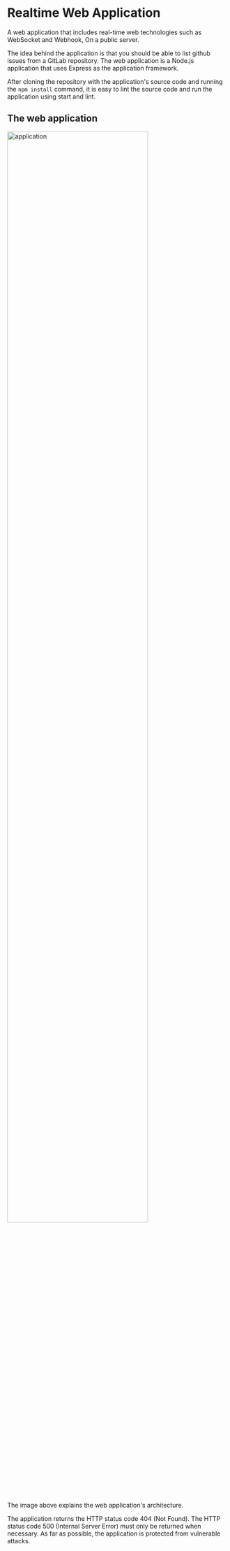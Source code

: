 # Realtime Web Application

A web application that includes real-time web technologies such as WebSocket and Webhook, On a public server.

The idea behind the application is that you should be able to list github issues from a GitLab repository. The web application is a Node.js application that uses Express as the application framework. 

After cloning the repository with the application's source code and running the `npm install` command, it is easy to lint the source code and run the application using start and lint.

## The web application

<img src=".readme/application.png" width="80%" alt="application" />

The image above explains the web application's architecture.

The application returns the HTTP status code 404 (Not Found). The HTTP status code 500 (Internal Server Error) must only be returned when necessary. As far as possible, the application is protected from vulnerable attacks.
